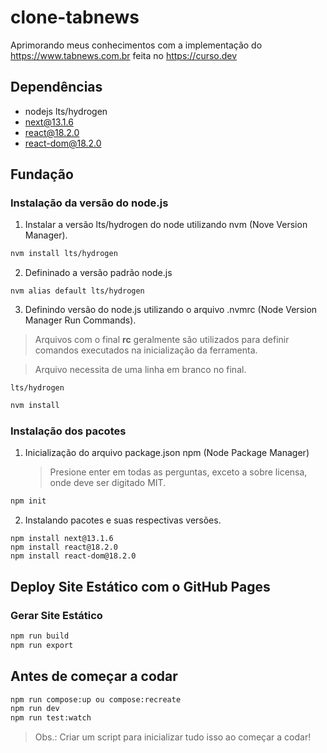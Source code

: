 # clone-tabnews

Aprimorando meus conhecimentos com a implementação do https://www.tabnews.com.br feita no https://curso.dev

## Dependências

- nodejs lts/hydrogen
- next@13.1.6
- react@18.2.0
- react-dom@18.2.0

## Fundação

### Instalação da versão do node.js

1. Instalar a versão lts/hydrogen do node utilizando nvm (Nove Version Manager).

```bash
nvm install lts/hydrogen
```

2. Defininado a versão padrão node.js

```
nvm alias default lts/hydrogen
```

3. Definindo versão do node.js utilizando o arquivo .nvmrc (Node Version Manager Run Commands).

> Arquivos com o final **rc** geralmente são utilizados para definir comandos executados na inicialização da ferramenta.

> Arquivo necessita de uma linha em branco no final.

```text
lts/hydrogen

```

```bash
nvm install
```

### Instalação dos pacotes

1. Inicialização do arquivo package.json npm (Node Package Manager)
   > Presione enter em todas as perguntas, exceto a sobre licensa, onde deve ser digitado MIT.

```bash
npm init
```

2. Instalando pacotes e suas respectivas versões.

```
npm install next@13.1.6
npm install react@18.2.0
npm install react-dom@18.2.0
```

## Deploy Site Estático com o GitHub Pages

### Gerar Site Estático

```bash
npm run build
npm run export
```

## Antes de começar a codar

```bash
npm run compose:up ou compose:recreate
npm run dev
npm run test:watch
```

> Obs.: Criar um script para inicializar tudo isso ao começar a codar!
